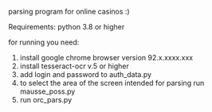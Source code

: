 parsing program for online casinos :)

Requirements: python 3.8 or higher

for running you need:
1) install google chrome browser version 92.x.xxxx.xxx
2) install tesseract-ocr v.5 or higher
3) add login and password to auth_data.py
4) to select the area of ​​the screen intended for parsing run mausse_poss.py
5) run orc_pars.py
